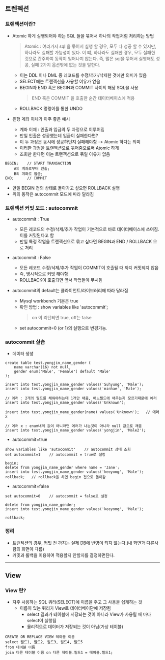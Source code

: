 ## 트렌젝션

### 트렌젝션이란?

- Atomic 하게 실행되어야 하는 SQL 들을 묶어서 하나의 작업처럼 처리하는 방법

  > Atomic : 여러가지 sql 을 묶어서 실행 할 경우, 모두 다 성공 할 수 있지만, 하나라도 실패할 가능성이 있다. 이 떄, 하나라도 실패한 경우, 모두 실패한 것으로 간주하여 동작이 일어나지 않는다. 즉, 많은 sql을 묶어서 실행해도 성공, 실패 2가지 옵션밖에 없는 것을 말한다.

  - 이는 DDL 이나 DML 중 레코드를 수정/추가/삭제한 것에만 의미가 있음
  - SELECT에는 트랜젝션을 사용할 이유가 없음
  - BEGIN과 END 혹은 BEGIN과 COMMIT 사이의 해당 SQL을 사용
    > END 혹은 COMMIT 을 호출한 순간 데이터베이스에 적용
  - ROLLBACK 명령어를 통한 UNDO

- 은행 계좌 이체가 아주 좋은 예시
  - 계좌 이체 : 인출과 입금의 두 과정으로 이루어짐
  - 만일 인출은 성공했는데 입금이 실패한다면?
  - 이 두 과정은 동시에 성공하던지 실패해야함 -> Atomic 하다는 의미
  - 이러한 과정을 트랜젝션으로 묶어줌으로써 Atomic 하게
  - 조회만 한다면 이는 트랜젝션으로 묶일 이유가 없음

```
BEGIN;    // START TRANSACTION
    A의 계좌로부터 인출;
    B의 계좌로 입금;
END;      // COMMIT
```

- 만일 BEGIN 전의 상태로 돌아가고 싶으면 ROLLBACK 실행
- 위의 동작은 autocommit 모드에 따라 달라짐

### 트렌젝션 커밋 모드 : autocommit

- autocommit : True

  - 모든 레코드의 수정/삭제/추가 작업이 기본적으로 바로 데이터베이스에 쓰여짐. 이를 커밋된다고 함
  - 만일 특정 작업을 트랜젝션으로 묶고 싶다면 BEGIN과 END / ROLLBACK 으로 처리

- autocommit : False

  - 모든 레코드 수정/삭제/추가 작업이 COMMIT이 호출될 때 까지 커밋되지 않음
  - 즉, 명시적으로 커밋 해야함
  - ROLLBACK이 호출되면 앞서 작업들이 무시됨

- autocommit의 default는 클라이언트/라이브러리에 따라 달라짐
  - Mysql workbench 기본은 true
  - 확인 방법 : show variables like 'autocommit';
    > on 이 리턴되면 true, off는 false
  - set autocommit=0 (or 1)의 실행으로 변경가능.

### autocommit 실습

- 데이터 생성

```
create table test.yongjin_name_gender (
	name varchar(16) not null,
    gender enum('Male', 'Female') default 'Male'
);

insert into test.yongjin_name_gender values('Suhyung', 'Male');
insert into test.yongjin_name_gender values('minhae', 'Male');

// 에러 : 2개의 필드를 채워야하는데 1개만 채움, 어느필드에 채우는지 모르기때문에 에러
insert into test.yongjin_name_gender values('Unknown');

insert into test.yongjin_name_gender(name) values('Unknown');   // 에러 x

// 에러 x : enum내의 값이 아니라면 에러가 나는것이 아니라 null 값으로 채움
insert into test.yongjin_name_gender values('yongjin', 'Male2');
```

- autocommit=true

```
show variables like 'autocommit'    // autocommit 상태 조회
set autocommit=1    // autocommit = true로 설정

begin;
delete from yongjin_name_gender where name = 'Jane';
insert into test.yongjin_name_gender values('keeyong', 'Male');
rollback;   // rollback을 하면 begin 전으로 돌아감
```

- autocommit=false

```
set autocommit=0    // autocommit = false로 설정

delete from yongjin_name_gender;
insert into test.yongjin_name_gender values('keeyong', 'Male');

rollback;
```

### 정리

- 트랜젝션의 경우, 커밋 전 까지는 실제 DB에 반영이 되지 않는다.(내 화면과 다른사람의 화면이 다름)
- 커밋과 롤백을 이용하여 적용할지 안할지를 결정하면된다.

---

## View

### View 란?

- 자주 사용하는 SQL 쿼리(SELECT)에 이름을 주고 그 사용을 쉽게하는 것
  - 이름이 있는 쿼리가 View로 데이터베이단에 저장됨
    - select 결과가 테이블에 저장되는 것이 아니라 View가 사용될 때 마다 select이 실행됨
    - 물리적으로 데이터가 저장되는 것이 아님(가상 테이블)

```
CREATE OR REPLACE VIEW 테이블 이름
select 필드1, 필드2, 필드3, 필드4, 필드5
from 테이블 이름
join 다른 테이블 이름 on 다른 테이블.필드1 = 테이블.필드1;
```
